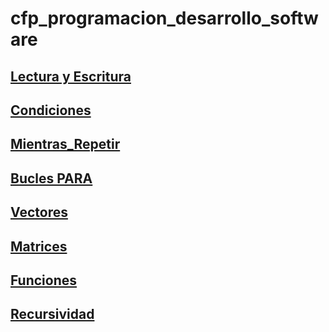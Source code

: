 # cfp_programacion_desarrollo_software

## [Lectura y Escritura](./pseudocodigo/Lectura_Escritra)

## [Condiciones](./pseudocodigo/Condiciones) 

## [Mientras_Repetir](./pseudocodigo/Mientras_Repetir)

## [Bucles PARA](./pseudocodigo/Bucles%20PARA/31-40/)

## [Vectores](./pseudocodigo/Vectores/41-50/)

## [Matrices](./pseudocodigo/Matrces/51-60/)

## [Funciones](./pseudocodigo/Funciones/61-70/)

## [Recursividad](/pseudocodigo/Recursividad/71-80/)

